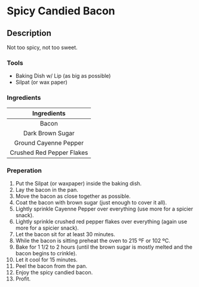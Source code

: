 # Spicy Candied Bacon
## Description
Not too spicy, not too sweet.

### Tools

- Baking Dish w/ Lip (as big as possible)
- Silpat (or wax paper)

### Ingredients
|Ingredients                |
|:-------------------------:|
| Bacon                     |
| Dark Brown Sugar          |
| Ground Cayenne Pepper     |
| Crushed Red Pepper Flakes |

### Preperation

1. Put the Silpat (or waxpaper) inside the baking dish.
2. Lay the bacon in the pan.
3. Move the bacon as close together as possible.
4. Coat the bacon with brown sugar (just enough to cover it all).
5. Lightly sprinkle Cayenne Pepper over everything (use more for a spicier snack).
6. Lightly sprinkle crushed red pepper flakes over everything (again use more for a spicier snack).
7. Let the bacon sit for at least 30 minutes.
8. While the bacon is sitting preheat the oven to 215 ºF or 102 ºC.
9. Bake for 1 1/2 to 2 hours (until the brown sugar is mostly melted and the bacon begins to crinkle).
10. Let it cool for 15 minutes.
11. Peel the bacon from the pan.
12. Enjoy the spicy candied bacon.
13. Profit.
